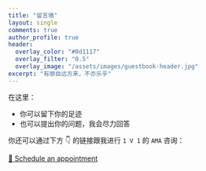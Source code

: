 ```yaml
---
title: "留言墙"
layout: single
comments: true
author_profile: true
header:
  overlay_color: "#0d1117"
  overlay_filter: "0.5"
  overlay_image: "/assets/images/guestbook-header.jpg"
excerpt: "有朋自远方来，不亦乐乎"
---
```


在这里：

* 你可以留下你的足迹
* 也可以提出你的问题，我会尽力回答

你还可以通过下方 👇 的链接跟我进行 `1 V 1` 的 `AMA` 咨询：

[📅 Schedule an appointment](https://cal.com/archer-xiaoa/ama)
